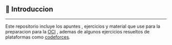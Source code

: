 ## 🐙 Introduccion
***
Este repositorio incluye los apuntes , ejercicios y material que use para la preparacion para la [OCI](http://www.olimpiada-informatica.cl/) , ademas de algunos ejercicios resueltos de plataformas como [codeforces](https://codeforces.com/).
